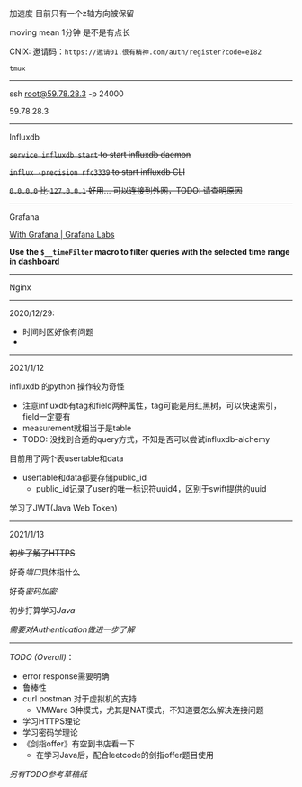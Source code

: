 加速度 目前只有一个z轴方向被保留

moving mean 1分钟 是不是有点长



CNIX: 邀请码：`https://邀请01.很有精神.com/auth/register?code=eI82`

`tmux`

---

ssh root@59.78.28.3 -p 24000

59.78.28.3

---

Influxdb

~~`service influxdb start` to start influxdb daemon~~

~~`influx -precision rfc3339` to start influxdb CLI~~

~~`0.0.0.0` 比 `127.0.0.1` 好用... 可以连接到外网，TODO: 请查明原因~~

---

Grafana

[With Grafana | Grafana Labs](https://grafana.com/docs/grafana/latest/getting-started/getting-started/)

**Use the `$__timeFilter` macro to filter queries with the selected time range in dashboard**

---

Nginx



---

2020/12/29:

* 时间时区好像有问题
* 

---

2021/1/12

influxdb 的python 操作较为奇怪

* 注意influxdb有tag和field两种属性，tag可能是用红黑树，可以快速索引，field一定要有
* measurement就相当于是table
* TODO: 没找到合适的query方式，不知是否可以尝试influxdb-alchemy

目前用了两个表usertable和data

* usertable和data都要存储public_id
  * public_id记录了user的唯一标识符uuid4，区别于swift提供的uuid

学习了JWT(Java Web Token)

---

2021/1/13

~~初步了解了HTTPS~~

好奇*端口*具体指什么

好奇*密码加密*

初步打算学习*Java*

*需要对Authentication做进一步了解*

---



*TODO (Overall)*：

* error response需要明确
* 鲁棒性
* curl postman 对于虚拟机的支持
  * VMWare 3种模式，尤其是NAT模式，不知道要怎么解决连接问题
* 学习HTTPS理论
* 学习密码学理论
* 《剑指offer》有空到书店看一下
  * 在学习Java后，配合leetcode的剑指offer题目使用

*另有TODO参考草稿纸*